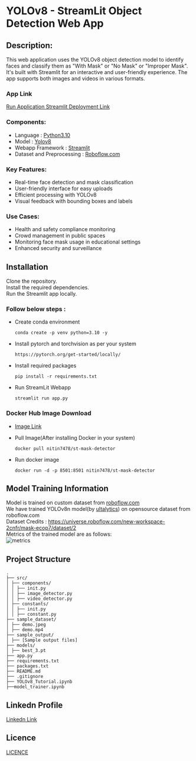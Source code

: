 # YOLOv8 - StreamLit Object Detection Web App



## Description:
This web application uses the YOLOv8 object detection model to identify faces and classify them as "With Mask" or "No Mask" or "Improper Mask". It's built with Streamlit for an interactive and user-friendly experience. The app supports both images and videos in various formats.

### App Link
[Run Application Streamlit Deployment Link](https://facemaskdetector.streamlit.app/)<br>

### Components:
* Language : [Python3.10](https://www.python.org/)
* Model : [Yolov8](https://github.com/ultralytics/ultralytics)
* Webapp Framework : [Streamlit](https://streamlit.io/)
* Dataset and Preprocessing : [Roboflow.com](https://roboflow.com/)

### Key Features:
* Real-time face detection and mask classification
* User-friendly interface for easy uploads
* Efficient processing with YOLOv8
* Visual feedback with bounding boxes and labels

### Use Cases:
* Health and safety compliance monitoring
* Crowd management in public spaces
* Monitoring face mask usage in educational settings
* Enhanced security and surveillance

## Installation
Clone the repository.<br>
Install the required dependencies.<br>
Run the Streamlit app locally.<br>

### Follow below steps : <br>
* Create conda environment
    ```
    conda create -p venv python=3.10 -y

* Install pytorch and torchvision as per your system 
    ```
    https://pytorch.org/get-started/locally/
    ```

* Install required packages
    ```
    pip install -r requirements.txt
    ```

* Run StreamLit Webapp
    ```
    streamlit run app.py
    ```

### Docker Hub Image Download 
* [Image Link](https://hub.docker.com/r/nitin7478/st-mask-detector)

* Pull Image(After installing Docker in your system)
    ```
    docker pull nitin7478/st-mask-detector
    ```
* Run docker image
    ```
    docker run -d -p 8501:8501 nitin7478/st-mask-detector
    ```

## Model Training Information 
Model is trained on custom dataset from [roboflow.com](https://roboflow.com)<br>
We have trained YOLOv8n model(by [ultalytics](https://github.com/ultralytics/ultralytics)) on opensource dataset from roboflow.com <br>
Dataset Credits : https://universe.roboflow.com/new-workspace-2cnfr/mask-ecop7/dataset/2 <br>
Metrics of the trained model are as follows:<br>
![metrics](https://github.com/nitin7478/YOLOv8-StreamLit-FaceMask-Detection/assets/110007283/a64fc034-ae50-4fc7-9a10-2f8cd5a60141)


## Project Structure 
```
.
├── src/
│ ├── components/
│ │ ├── init.py
│ │ ├── image_detector.py
│ │ ├── video_detector.py
│ ├── constants/
│ │ ├── init.py
│ │ ├── constant.py
├── sample_dataset/
│ ├── demo.jpeg
│ ├── demo.mp4
├── sample_output/
│ ├── [Sample output files]
├── models/
│ ├── best_3.pt
├── app.py
├── requirements.txt
├── packages.txt
├── README.md
├── .gitignore
├── YOLOv8_Tutorial.ipynb
├──model_trainer.ipynb
```
## Linkedn Profile
[Linkedn Link](https://www.linkedin.com/in/nitinudmale/)


## Licence
[LICENCE](https://github.com/nitin7478/YOLOv8-StreamLit-FaceMask-Detection/blob/5b2ccbcc75c7bd4b5cb2a9a5a00362bcf9f34a3f/LICENSE)
